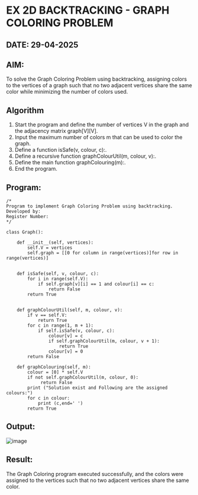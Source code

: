 # EX 2D BACKTRACKING - GRAPH COLORING PROBLEM
## DATE: 29-04-2025
## AIM:
To solve the Graph Coloring Problem using backtracking, assigning colors to the vertices of a graph such that no two adjacent vertices share the same color while minimizing the number of colors used.



## Algorithm
1. Start the program and define the number of vertices V in the graph and the adjacency matrix graph[V][V].
2. Input the maximum number of colors m that can be used to color the graph.
3. Define a function isSafe(v, colour, c):.
4. Define a recursive function graphColourUtil(m, colour, v):.
5. Define the main function graphColouring(m):.
6. End the program.  

## Program:
```
/*
Program to implement Graph Coloring Problem using backtracking.
Developed by: 
Register Number:  
*/

class Graph():
 
    def __init__(self, vertices):
        self.V = vertices
        self.graph = [[0 for column in range(vertices)]for row in range(vertices)]
 
  
    def isSafe(self, v, colour, c):
        for i in range(self.V):
            if self.graph[v][i] == 1 and colour[i] == c:
                return False
        return True
     
    
    def graphColourUtil(self, m, colour, v):
        if v == self.V:
            return True
        for c in range(1, m + 1):
            if self.isSafe(v, colour, c):
                colour[v] = c
                if self.graphColourUtil(m, colour, v + 1):
                    return True
                colour[v] = 0
        return False
 
    def graphColouring(self, m):
        colour = [0] * self.V
        if not self.graphColourUtil(m, colour, 0):
             return False
        print ("Solution exist and Following are the assigned colours:")
        for c in colour:
            print (c,end=' ')
        return True

```

## Output:
![image](https://github.com/user-attachments/assets/48dcb752-89e9-42f4-aa66-81423e27df4b)



## Result:
The Graph Coloring program executed successfully, and the colors were assigned to the vertices such that no two adjacent vertices share the same color.
